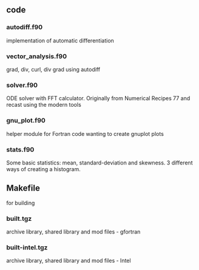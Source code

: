 ## code
### autodiff.f90
implementation of automatic differentiation
### vector_analysis.f90
grad, div, curl, div grad using autodiff
### solver.f90  
ODE solver with FFT calculator. Originally from Numerical Recipes 77 and recast using the modern tools
### gnu_plot.f90
helper module for Fortran code wanting to create gnuplot plots
### stats.f90
Some basic statistics: mean, standard-deviation and skewness. 3 different ways of creating a histogram.
## Makefile
for building
### built.tgz
archive library, shared library and mod files - gfortran
### built-intel.tgz
archive library, shared library and mod files - Intel
